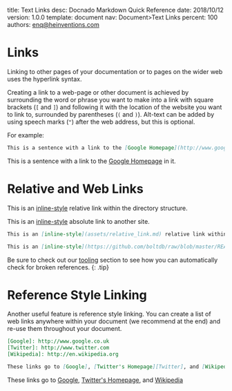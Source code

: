 title:      Text Links
desc:       Docnado Markdown Quick Reference
date:       2018/10/12
version:    1.0.0
template:   document
nav:        Document>Text Links
percent:    100
authors:    enq@heinventions.com


# Links

Linking to other pages of your documentation or to pages on the wider web uses the hyperlink syntax.

Creating a link to a web-page or other document is achieved by surrounding the word or phrase you want to make into a link with square brackets (`[` and `]`) and following it with the location of the website you want to link to, surrounded by parentheses (`(` and `)`). Alt-text can be added by using speech marks (`"`) after the web address, but this is optional.

For example:
```markdown
This is a sentence with a link to the [Google Homepage](http://www.google.co.uk "Google Search Homepage") in it.
```

This is a sentence with a link to the [Google Homepage](http://www.google.co.uk "Google Search Homepage") in it.

# Relative and Web Links
This is an [inline-style](assets/relative_link.md) relative link within the directory structure.

This is an [inline-style](https://github.com/boltdb/raw/blob/master/README.md) absolute link to another site.

```markdown
This is an [inline-style](assets/relative_link.md) relative link within the directory structure.

This is an [inline-style](https://github.com/boltdb/raw/blob/master/README.md) absolute link to another site.
```

Be sure to check out our [tooling](../tooling/broken_links.md) section to see how you can automatically check for broken references.
{: .tip}

# Reference Style Linking
Another useful feature is reference style linking. You can create a list of web links anywhere within your document (we recommend at the end) and re-use them throughout your document.

```markdown
[Google]: http://www.google.co.uk
[Twitter]: http://www.twitter.com
[Wikipedia]: http://en.wikipedia.org

These links go to [Google], [Twitter's Homepage][Twitter], and [Wikipedia]
```

[Google]: http://www.google.co.uk
[Twitter]: http://www.twitter.com
[Wikipedia]: http://en.wikipedia.org

These links go to [Google], [Twitter's Homepage][Twitter], and [Wikipedia]
